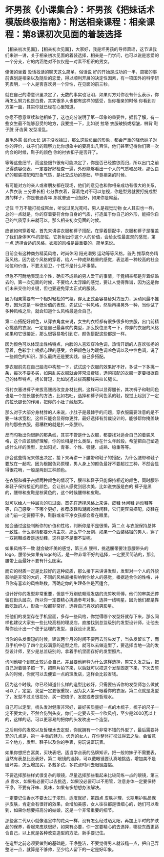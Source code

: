 # 坏男孩《小课集合》：坏男孩《把妹话术模版终极指南》：附送相亲课程：相亲课程：第8课初次见面的着装选择

【相亲初次见面】，【相亲初次见面】，大家好，我是坏男孩的导师萧瑶，这节课我们来讲一讲，关于相亲初次见面的着装选择，相亲是一门学问，也可以说是恋爱的一个分支，它的内涵绝对不仅仅是一对素不相识的男女。

傻傻的坐着 没话找话的聊天这么简单，俗话说 好的开始是成功的一半，周密的事前谋划是相亲以及随后的恋爱，得以顺利开展的决定性因素，有一项国外的科学研究表明，一个人是否喜欢另一个异性，在见面的前三秒。

就在自己的潜意识里决定了，无数的事实也证明，如果对方对你没有什么表示，你再怎么努力也是白费，其实很多人也都有这样的感受，当你相亲的时候 你看到对方第一面，其实你就已经在心里知道。

你愿不愿意继续和他相处了，这也充分说明了第一印象的重要性，据我了解，有一些女生最不能够忍受的地方，我要提一下，比如说 拉塔 衣服破损或褶皱，椭背 鞋子脏 牙齿黄 发型凌乱。

鼻毛外露 鬓角太长 胡子没收拾过，那么这些负面的形象，都会严重的降低妹子对你的评价，妹子们的观察力比你想象中的要高出几百倍，他们甚至记得你们第一次约会的时候，鞋子的颜色 你的衬衣扣子是否开了。

等等这些细节，而这些细节很有可能决定了，你是否已经煞欲而归，所以出门之前记得遗容仪表，一定要好好检查一遍，外形能够看出一个人的气质和品味，那么良好的服装搭配和形象气质，是社交成功的基础，毕竟相亲的时候。

有可能对方的亲人或者朋友都在现场，他们的意见也和你相亲成功有很大的关系，人靠衣装 三分靠长相 七分靠衣着，穿着绝对不可以忽视，你是型男就要打扮成型男的样子，你是普通青年 那就普通一点挺好，如果你是屌丝。

记住 千万不能打扮成屌丝，听说过见光死吗，男人是视觉动物 女人其实也一样，总的一点就是，你的穿着要符合你自身的气质，打造属于你自己的外形，能把你自己的气质穿出来就可以，那么相亲初次见面的时候。

应该如何穿着呢，首先来讲讲衣服和裤子搭配，在穿着搭配中，衣服和裤子是覆盖了我们身体90%的部位，它折射出你这个人的价值，会给女性最直观的感觉，第一点 选择合适的风格，衣服的风格是最重要的，简单来说。

目前会有这种商务精英风格，时尚休闲 阳光潮男 运动等等风格，首先 推荐商务精英风格，因为这个风格的穿着，给人一种成熟稳重的感觉，表达着一种较高的社会地位和价值，不要太前卫，个性不是什么坏事情。

但急不可耐地表现出个性，确实不成熟的男人爱干的事情，毕竟相亲都是奔着结婚去的，第一次见面的时候，不要给人太浮躁的感觉，要让人觉得靠谱，因为这是你们未来交往的关键，但也要避免穿太正式的服装。

因为相亲需要有一个相对轻松的气氛，穿太正式会容易给对方压力，运动风最不推荐，因为这是一种低价值的表现，先试试一种风格，然后再换另外一种，当你试了多种风格之后，就会知道什么风格最适合自己。

第二点搭配好颜色，从穿衣角度来说，女生的衣柜都有很多很多的衣服，出门前精心挑选的衣服，一定是自己最喜欢的类型，那么换位思考一下，你穿的衣服的风格如果和它很接近，那么很容易吸引到它，颜色搭配这些都是一样。

因为颜色可以体现出性格特点，内脸的人喜欢穿冷色调，热情开朗的人喜欢张扬的穿着，色彩学上根据心理的感受，会把颜色分为暖色调冷色调以及中性色调，说了一些颜色的知识，那么最终还是要实践，自己多搭配。

穿衣服前先在自己脑海中构想一下，试试这个衣服的效果好不好，多试一下多挑一条，每次不要多买，如果乱买衣服就会非常浪费钱，选购搭配的衣服一定要根据自己的体型特点，扬长臂短，比如说通过拔高腰线来拉长腿长。

将衬衣塞进裤子来拔高腰线改变身材比例，这样可以显得腿长，其次裤子和鞋同色也是一个拉长腿长的方法，比如右吐，选择和裤子同色系的鞋，视觉上起到了一定的拉长腿长的作用，把你的小肚子藏起来。

那么对于大部分身材胖的人来说，小肚子是最棘手的问题，穿衣服需要注意的是不要一味求宽松，这样只能会显得你更胖，最好选择有剪裁设计的，能够帮你掩盖缺陷的那些衣服，最糟糕的就是扎一条腰带。

反而勾勒出你很胖的那条线，其实不管是什么衣服，都要找对适合自己的着装风格，这个应该很好理解，你的长相是什么类型，你在什么年龄段，希望把自己塑造成什么样的类型，比如阳光、青春、个性、强健、成熟、稳重等等。

综合这些情况来做出决定，接下来再讲一下腰带和鞋子的搭配，为什么腰带和鞋子要放在一起呢，因为根据色彩原理，男人身上的颜色最好不要超过三种，不然会显得很花哨，一般是两到三种颜色。

在衣服和裤子占据两种颜色的情况下，腰带和鞋子只能保持相近的颜色，同时腰带和鞋子保持接近的颜色，会让别人感觉到层次美，比如说衣服是白的 裤子是黑的，腰带和皮鞋是棕黄色的，这个时候腰带和皮鞋。

就可以给人一种层次的见过面，首先在选择风格上来讲，皮鞋 休闲鞋 运动鞋等等，自己感受一下哪个更好，推荐皮鞋和潮牌的休闲鞋，它们更容易搭配，皮鞋在出门前一定要擦干净，鞋脏或者干净女孩都会看在眼里。

她会通过这些判断你的价值和性格，判断你是不是很懒，第二点 与衣服保持总体一致性，什么事情都要分清主次，那么举个反例，如果一个西装格铝的男人，穿了一双拖鞋或者是运动鞋，这样是不是很不妥呢。

如果风格不一致 就会破坏美的感觉，第三点 腰带，挑选腰带要注意腰带头的logo，腰带头如果有logo的话，是一种非常不好的选择，一定要买简洁的，那么腰带上面最好不要有什么图案。

而它的材质一定是比较好的这种皮质，那么接下来讲讲发型，发型对一个人的外貌影响是非常的大的，不同的风格直接影响到你给人的感觉，根据适合你的性格，并且你有喜欢的风格路数，再确定你的生理条件是否适合。

设计好你的发型非常重要，但是千万别依赖理发店的洗剪吹师傅，他们的审美还停留在街头层次，所以你一定要精心挑选参考对象，选择一线明星，因为他们都是靠脸吃饭的人，形象一般都非常好，选择自己喜欢的男影星。

把他们的发型存在手机里面，多存一些风格，你觉得哪个发型好就存下来，那么同样也建议大家去一些比较高档的理发店，直接找到总监级别的发型设计师，让他去帮你设计出一个便于达理的发型，自我设计发型。

当你的头发很短的时候，建议两个月的时间不要再去剪头发了，当头发留长了，而且手机中存了四个比较满意的造型之后，就可以去做造型了，要选择当地一流的发型设计师，至少是总监级别的，拿着手机里面存好的发型照片。

询问他哪个到底比较适合自己，并且要他解释为什么这样选择，剪完头发之后，把自己对着镜子照一下，把照片拍下来，以后就可以把这个发型固定下来，下次去剪头的时候，你就可以去便宜一点的理发店，这样会比较省钱。

因为这个时候，你已经知道什么样的造型比较好，只需要告诉你的发型师怎么做就可以了，定型，发型一定要很重视，因为女人第一眼看你的衣服，第二点就是发型了，发型不过关很扣分，买一把梳子、发胶或者是哲理水。

自己可以定型，梳头发对健康非常好，最好买质量好一点的木梳子，梳子的尺子一定不要太尖，不然会伤到头皮，你们一定要去买一个吹风机，至少是2000瓦以上的，这样的话，可以更容易的把你的头发吹出一个造型。

之后用你的发胶以及哲理水去定型，你就拥有一个非常不错的外型了，最后需要补充的几点是，第一 手表的魅力，优秀的女人，在你整体打扮过得去之后，会留意三个地方，发型、鞋子以及你的手表，穷玩说富玩表。

如果你想把白富美，买块表吧，适当学点表的品牌知识，把一般的妹子不需要表，当然有表总比没表好，第二 眼镜的选择，可以戴眼镜要认真地挑选，增加美不是破坏美，怎么增加买，多戴多试，多花点时间去眼镜店挑。

不要选择那些样式很复杂的眼镜，尽量选择那些看起来比较简练一点的眼镜，第三点 香水，如果有必要可以去挑选，如果没必要可以不用管，注意身体一定要保持干净，不要有汗味、臭味，如果有多想想办法解决。

一定要记住香水不要太过于浓烈，适度就好，第四点 皮肤护理，长期用护肤品保护皮肤，肯定会有很好的效果，会增加美感，女人往往都是很细心的，她们可以看到，如果你想要把高分的姑娘，这是一个非常重要的细节。

那些富二代从小就像温室中的花朵一样，没有怎么经过晒太阳，再加上平时的护肤品的保养，看起来皮肤很好，如果有必要，你一定要精心的去选择，哪些东西更适合自己，以上就是各种改变造型的方法，新手要记住。

在造型之前必须要做到的基础是，干净整洁，不要觉得男人就该糙一点，把自己弄整洁一点，就算是不够帅，至少给人留下的一定是好印象。